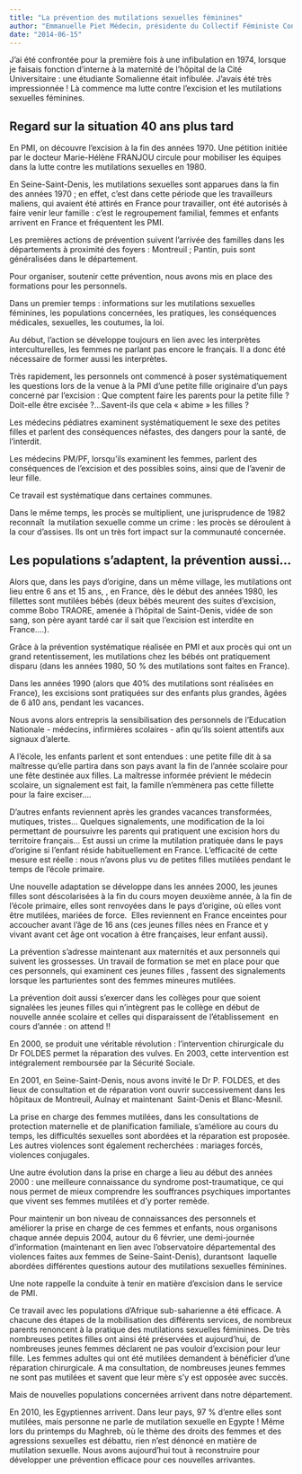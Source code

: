```yaml
---
title: "La prévention des mutilations sexuelles féminines"
author: "Emmanuelle Piet Médecin, présidente du Collectif Féministe Contre le Viol (CFCV)"
date: "2014-06-15"
---
```


J’ai été confrontée pour la première fois à une infibulation en 1974, lorsque je faisais fonction d’interne à la maternité de l’hôpital de la Cité Universitaire : une étudiante Somalienne était infibulée. J’avais été très impressionnée ! Là commence ma lutte contre l’excision et les mutilations sexuelles féminines.
## **Regard sur la situation 40 ans plus tard**

En PMI, on découvre l’excision à la fin des années 1970. Une pétition initiée par le docteur Marie-Hélène FRANJOU circule pour mobiliser les équipes dans la lutte contre les mutilations sexuelles en 1980.

En Seine-Saint-Denis, les mutilations sexuelles sont apparues dans la fin des années 1970 ; en effet, c’est dans cette période que les travailleurs maliens, qui avaient été attirés en France pour travailler, ont été autorisés à faire venir leur famille : c’est le regroupement familial, femmes et enfants arrivent en France et fréquentent les PMI.

Les premières actions de prévention suivent l’arrivée des familles dans les départements à proximité des foyers : Montreuil ; Pantin, puis sont généralisées dans le département.

Pour organiser, soutenir cette prévention, nous avons mis en place des formations pour les personnels.

Dans un premier temps : informations sur les mutilations sexuelles féminines, les populations concernées, les pratiques, les conséquences médicales, sexuelles, les coutumes, la loi.

Au début, l’action se développe toujours en lien avec les interprètes interculturelles, les femmes ne parlant pas encore le français. Il a donc été nécessaire de former aussi les interprètes.

Très rapidement, les personnels ont commencé à poser systématiquement les questions lors de la venue à la PMI d’une petite fille originaire d’un pays concerné par l’excision : Que comptent faire les parents pour la petite fille ? Doit-elle être excisée ?...Savent-ils que cela « abime » les filles ?

Les médecins pédiatres examinent systématiquement le sexe des petites filles et parlent des conséquences néfastes, des dangers pour la santé, de l’interdit.

Les médecins PM/PF, lorsqu’ils examinent les femmes, parlent des conséquences de l’excision et des possibles soins, ainsi que de l’avenir de leur fille.

Ce travail est systématique dans certaines communes.

Dans le même temps, les procès se multiplient, une jurisprudence de 1982 reconnaît  la mutilation sexuelle comme un crime : les procès se déroulent à la cour d’assises. Ils ont un très fort impact sur la communauté concernée.

## **Les populations s’adaptent, la prévention aussi…**

Alors que, dans les pays d’origine, dans un même village, les mutilations ont lieu entre 6 ans et 15 ans, , en France, dès le début des années 1980, les fillettes sont mutilées bébés (deux bébés meurent des suites d’excision, comme Bobo TRAORE, amenée à l’hôpital de Saint-Denis, vidée de son sang, son père ayant tardé car il sait que l’excision est interdite en France….).

Grâce à la prévention systématique réalisée en PMI et aux procès qui ont un grand retentissement, les mutilations chez les bébés ont pratiquement disparu (dans les années 1980, 50 % des mutilations sont faites en France).

Dans les années 1990 (alors que 40% des mutilations sont réalisées en France), les excisions sont pratiquées sur des enfants plus grandes, âgées de 6 à10 ans, pendant les vacances.

Nous avons alors entrepris la sensibilisation des personnels de l’Education Nationale - médecins, infirmières scolaires - afin qu’ils soient attentifs aux signaux d’alerte.

A l’école, les enfants parlent et sont entendues : une petite fille dit à sa maîtresse qu’elle partira dans son pays avant la fin de l’année scolaire pour une fête destinée aux filles. La maîtresse informée prévient le médecin scolaire, un signalement est fait, la famille n’emmènera pas cette fillette pour la faire exciser….

D’autres enfants reviennent après les grandes vacances transformées, mutiques, tristes… Quelques signalements, une modification de la loi permettant de poursuivre les parents qui pratiquent une excision hors du territoire français… Est aussi un crime la mutilation pratiquée dans le pays d’origine si l’enfant réside habituellement en France. L’efficacité de cette mesure est réelle : nous n’avons plus vu de petites filles mutilées pendant le temps de l’école primaire.

Une nouvelle adaptation se développe dans les années 2000, les jeunes filles sont déscolarisées à la fin du cours moyen deuxième année, à la fin de l’école primaire, elles sont renvoyées dans le pays d’origine, où elles vont être mutilées, mariées de force.  Elles reviennent en France enceintes pour accoucher avant l’âge de 16 ans (ces jeunes filles nées en France et y vivant avant cet âge ont vocation à être françaises, leur enfant aussi).

La prévention s’adresse maintenant aux maternités et aux personnels qui suivent les grossesses. Un travail de formation se met en place pour que ces personnels, qui examinent ces jeunes filles , fassent des signalements lorsque les parturientes sont des femmes mineures mutilées.

La prévention doit aussi s’exercer dans les collèges pour que soient signalées les jeunes filles qui n’intègrent pas le collège en début de nouvelle année scolaire et celles qui disparaissent de l’établissement  en cours d’année : on attend !!

En 2000, se produit une véritable révolution : l’intervention chirurgicale du Dr FOLDES permet la réparation des vulves. En 2003, cette intervention est intégralement remboursée par la Sécurité Sociale.

En 2001, en Seine-Saint-Denis, nous avons invité le Dr P. FOLDES, et des lieux de consultation et de réparation vont ouvrir successivement dans les hôpitaux de Montreuil, Aulnay et maintenant  Saint-Denis et Blanc-Mesnil.

La prise en charge des femmes mutilées, dans les consultations de protection maternelle et de planification familiale, s’améliore au cours du temps, les difficultés sexuelles sont abordées et la réparation est proposée. Les autres violences sont également recherchées : mariages forcés, violences conjugales.

Une autre évolution dans la prise en charge a lieu au début des années 2000 : une meilleure connaissance du syndrome post-traumatique, ce qui nous permet de mieux comprendre les souffrances psychiques importantes que vivent ses femmes mutilées et d’y porter remède.

Pour maintenir un bon niveau de connaissances des personnels et améliorer la prise en charge de ces femmes et enfants, nous organisons chaque année depuis 2004, autour du 6 février, une demi-journée d’information (maintenant en lien avec l’observatoire départemental des violences faites aux femmes de Seine-Saint-Denis), durantsont  laquelle abordées différentes questions autour des mutilations sexuelles féminines.

Une note rappelle la conduite à tenir en matière d’excision dans le service de PMI.

Ce travail avec les populations d’Afrique sub-saharienne a été efficace. A chacune des étapes de la mobilisation des différents services, de nombreux parents renoncent à la pratique des mutilations sexuelles féminines. De très nombreuses petites filles ont ainsi été préservées et aujourd’hui, de nombreuses jeunes femmes déclarent ne pas vouloir d’excision pour leur fille. Les femmes adultes qui ont été mutilées demandent à bénéficier d’une réparation chirurgicale. A ma consultation, de nombreuses jeunes femmes ne sont pas mutilées et savent que leur mère s’y est opposée avec succès.

Mais de nouvelles populations concernées arrivent dans notre département.

En 2010, les Egyptiennes arrivent. Dans leur pays, 97 % d’entre elles sont mutilées, mais personne ne parle de mutilation sexuelle en Egypte ! Même lors du printemps du Maghreb, où le thème des droits des femmes et des agressions sexuelles est débattu, rien n’est dénoncé en matière de mutilation sexuelle. Nous avons aujourd’hui tout à reconstruire pour développer une prévention efficace pour ces nouvelles arrivantes.